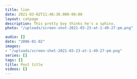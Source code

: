 ```yaml
---
title: lion
date: 2021-03-02T11:46:30.000-06:00
layout: catpage
description: This pretty boy thinks he's a sphinx.
photo: "/uploads/screen-shot-2021-03-23-at-1-49-27-pm.png"

audio: []
date: "2006-01-02"
images:
- "/uploads/screen-shot-2021-03-23-at-1-49-27-pm.png"
series: []
tags: []
title: Post title
videos: []
---
```

